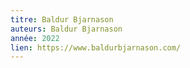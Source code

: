 ```yaml
---
titre: Baldur Bjarnason
auteurs: Baldur Bjarnason
année: 2022 
lien: https://www.baldurbjarnason.com/
---
```


